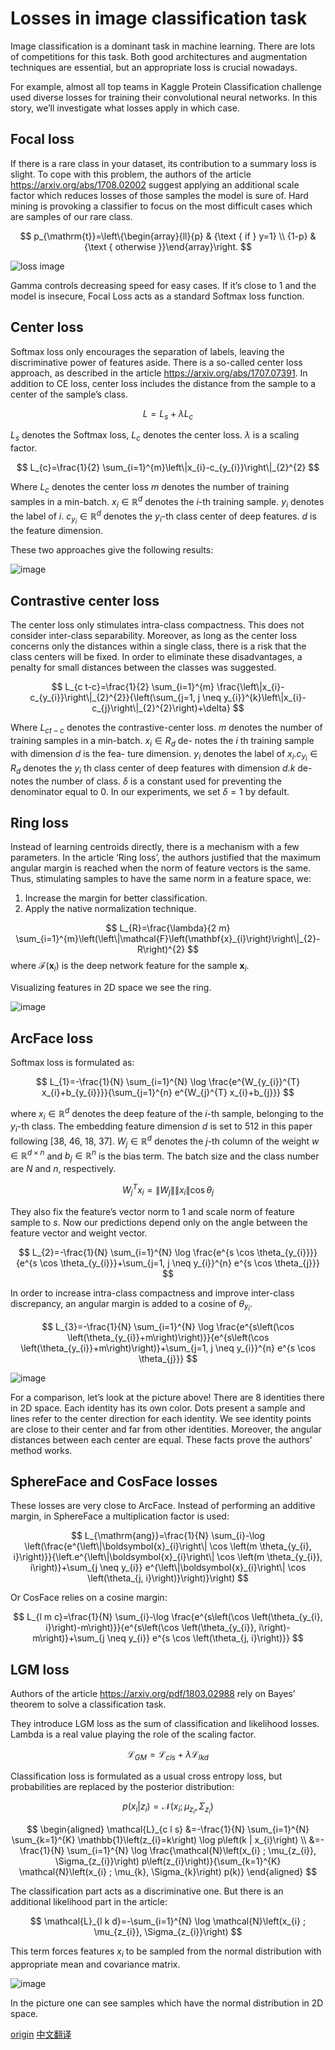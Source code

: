 # Losses in image classification task

Image classification is a dominant task in machine learning. There are lots of competitions for this task. Both good architectures and augmentation techniques are essential, but an appropriate loss is crucial nowadays.

For example, almost all top teams in Kaggle Protein Classification challenge used diverse losses for training their convolutional neural networks.
In this story, we’ll investigate what losses apply in which case.

## Focal loss

If there is a rare class in your dataset, its contribution to a summary loss is slight. To cope with this problem, the authors of the article <https://arxiv.org/abs/1708.02002> suggest applying an additional scale factor which reduces losses of those samples the model is sure of. Hard mining is provoking a classifier to focus on the most difficult cases which are samples of our rare class.


$$
p_{\mathrm{t}}=\left\{\begin{array}{ll}{p} & {\text { if } y=1} \\ {1-p} & {\text { otherwise }}\end{array}\right.
$$

<!-- ![][1] -->

![loss image][2]

Gamma controls decreasing speed for easy cases. If it’s close to 1 and the model is insecure, Focal Loss acts as a standard Softmax loss function.

## Center loss

Softmax loss only encourages the separation of labels, leaving the discriminative power of features aside. There is a so-called center loss approach, as described in the article <https://arxiv.org/abs/1707.07391>. In addition to CE loss, center loss includes the distance from the sample to a center of the sample’s class.


$$
L=L_{s}+\lambda L_{c}
$$

$L_s$ denotes the Softmax loss, $L_c$ denotes the center loss. $\lambda$ is a scaling factor.

$$
L_{c}=\frac{1}{2} \sum_{i=1}^{m}\left\|x_{i}-c_{y_{i}}\right\|_{2}^{2}
$$

<!-- ![][3] -->

<!-- ![][4] -->

Where $L_c$ denotes the center loss $m$ denotes the number of training samples in a min-batch. $x_i \in \mathbb{R}^{d}$ denotes the $i$-th training sample. $y_i$ denotes the label of $i$. $c_{y_i} \in \mathbb{R}^{d}$ denotes the $y_i$-th class center of deep features. $d$ is the feature dimension.

These two approaches give the following results:

![image][5]

## Contrastive center loss

The center loss only stimulates intra-class compactness. This does not consider inter-class separability. Moreover, as long as the center loss concerns only the distances within a single class, there is a risk that the class centers will be fixed. In order to eliminate these disadvantages, a penalty for small distances between the classes was suggested.

$$
L_{c t-c}=\frac{1}{2} \sum_{i=1}^{m} \frac{\left\|x_{i}-c_{y_{i}}\right\|_{2}^{2}}{\left(\sum_{j=1, j \neq y_{i}}^{k}\left\|x_{i}-c_{j}\right\|_{2}^{2}\right)+\delta}
$$ 

Where $L_{c t-c}$ denotes the contrastive-center loss. $m$ denotes
the number of training samples in a min-batch. $x_{i} \in R_{d}$ de-
notes the $i$ th training sample with dimension $d$ is the fea-
ture dimension. $y_{i}$ denotes the label of $x_{i} . c_{y_{i}} \in R_{d}$ denotes
the $y_{i}$ th class center of deep features with dimension $d . k$ de-
notes the number of class. $\delta$ is a constant used for preventing
the denominator equal to $0 .$ In our experiments, we set $\delta=1$
by default.

<!-- ![][6] -->

<!-- ![image][7] -->

## Ring loss

Instead of learning centroids directly, there is a mechanism with a few parameters. In the article ‘Ring loss’, the authors justified that the maximum angular margin is reached when the norm of feature vectors is the same. Thus, stimulating samples to have the same norm in a feature space, we:

1. Increase the margin for better classification.
2. Apply the native normalization technique.

$$
L_{R}=\frac{\lambda}{2 m} \sum_{i=1}^{m}\left(\left\|\mathcal{F}\left(\mathbf{x}_{i}\right)\right\|_{2}-R\right)^{2}
$$
where $\mathcal{F}\left(\mathbf{x}_{i}\right)$ is the deep network feature for the sample $\mathbf{x}_{i}$.

Visualizing features in 2D space we see the ring.

![image][9]

## ArcFace loss

Softmax loss is formulated as:

$$
L_{1}=-\frac{1}{N} \sum_{i=1}^{N} \log \frac{e^{W_{y_{i}}^{T} x_{i}+b_{y_{i}}}}{\sum_{j=1}^{n} e^{W_{j}^{T} x_{i}+b_{j}}}
$$


where $x_i \in \mathbb{R}^{d}$ denotes the deep feature of the $i$-th sample, belonging to the $y_i$-th class. The embedding feature dimension $d$ is set to 512 in this paper following [38, 46, 18, 37]. $W_j \in \mathbb{R}^{d}$ denotes the $j$-th column of the weight $w \in \mathbb{R}^{d \times n}$ and $b_{j} \in \mathbb{R}^{n}$ is the bias term. The batch size and the class number are $N$ and $n$, respectively.

$$
W_{j}^{T} x_{i}=\left\|W_{j}\right\|\left\|x_{i}\right\| \cos \theta_{j}
$$

They also fix the feature’s vector norm to 1 and scale norm of feature sample to $s$. Now our predictions depend only on the angle between the feature vector and weight vector.

$$
L_{2}=-\frac{1}{N} \sum_{i=1}^{N} \log \frac{e^{s \cos \theta_{y_{i}}}}{e^{s \cos \theta_{y_{i}}}+\sum_{j=1, j \neq y_{i}}^{n} e^{s \cos \theta_{j}}}
$$

In order to increase intra-class compactness and improve inter-class discrepancy, an angular margin is added to a cosine of $\theta_{y_i}$.

$$
L_{3}=-\frac{1}{N} \sum_{i=1}^{N} \log \frac{e^{s\left(\cos \left(\theta_{y_{i}}+m\right)\right)}}{e^{s\left(\cos \left(\theta_{y_{i}}+m\right)\right)}+\sum_{j=1, j \neq y_{i}}^{n} e^{s \cos \theta_{j}}}
$$

![image][14]

For a comparison, let’s look at the picture above! There are 8 identities there in 2D space. Each identity has its own color. Dots present a sample and lines refer to the center direction for each identity. We see identity points are close to their center and far from other identities. Moreover, the angular distances between each center are equal. These facts prove the authors’ method works.

## SphereFace and CosFace losses

These losses are very close to ArcFace. Instead of performing an additive margin, in SphereFace a multiplication factor is used:

$$
L_{\mathrm{ang}}=\frac{1}{N} \sum_{i}-\log \left(\frac{e^{\left\|\boldsymbol{x}_{i}\right\| \cos \left(m \theta_{y_{i}, i}\right)}}{\left.e^{\left\|\boldsymbol{x}_{i}\right\| \cos \left(m \theta_{y_{i}}, i\right)}+\sum_{j \neq y_{i}} e^{\left\|\boldsymbol{x}_{i}\right\| \cos \left(\theta_{j, i}\right)}\right)}\right)
$$

Or CosFace relies on a cosine margin:

$$
L_{l m c}=\frac{1}{N} \sum_{i}-\log \frac{e^{s\left(\cos \left(\theta_{y_{i}, i}\right)-m\right)}}{e^{s\left(\cos \left(\theta_{y_{i}}, i\right)-m\right)}+\sum_{j \neq y_{i}} e^{s \cos \left(\theta_{j, i}\right)}}
$$

## LGM loss

Authors of the article <https://arxiv.org/pdf/1803.02988> rely on Bayes’ theorem to solve a classification task.

They introduce LGM loss as the sum of classification and likelihood losses. Lambda is a real value playing the role of the scaling factor.

$$
\mathcal{L}_{G M}=\mathcal{L}_{c l s}+\lambda \mathcal{L}_{l k d}
$$

Classification loss is formulated as a usual cross entropy loss, but probabilities are replaced by the posterior distribution:

$$
p\left(x_{i} | z_{i}\right)=\mathcal{N}\left(x_{i} ; \mu_{z_{i}}, \Sigma_{z_{i}}\right)
$$

$$
\begin{aligned} \mathcal{L}_{c l s} &=-\frac{1}{N} \sum_{i=1}^{N} \sum_{k=1}^{K} \mathbb{1}\left(z_{i}=k\right) \log p\left(k | x_{i}\right) \\ &=-\frac{1}{N} \sum_{i=1}^{N} \log \frac{\mathcal{N}\left(x_{i} ; \mu_{z_{i}}, \Sigma_{z_{i}}\right) p\left(z_{i}\right)}{\sum_{k=1}^{K} \mathcal{N}\left(x_{i} ; \mu_{k}, \Sigma_{k}\right) p(k)} \end{aligned}
$$

The classification part acts as a discriminative one. But there is an additional likelihood part in the article:

$$
\mathcal{L}_{l k d}=-\sum_{i=1}^{N} \log \mathcal{N}\left(x_{i} ; \mu_{z_{i}}, \Sigma_{z_{i}}\right)
$$

This term forces features $x_i$ to be sampled from the normal distribution with appropriate mean and covariance matrix.

![image][21]

In the picture one can see samples which have the normal distribution in 2D space.

[origin][22]
[中文翻译][23]


[1]:https://raw.githubusercontent.com/FLHonker/Losses-in-image-classification-task/master/images/1_focal_loss.png
[2]:https://raw.githubusercontent.com/FLHonker/Losses-in-image-classification-task/master/images/2_focal_loss.png
[3]:https://raw.githubusercontent.com/FLHonker/Losses-in-image-classification-task/master/images/3_center_loss.png
[4]:https://raw.githubusercontent.com/FLHonker/Losses-in-image-classification-task/master/images/4_center_loss.png
[5]:https://raw.githubusercontent.com/FLHonker/Losses-in-image-classification-task/master/images/5_center_loss.png
[6]:https://raw.githubusercontent.com/FLHonker/Losses-in-image-classification-task/master/images/6_Contrastive_center_loss.png
[7]:https://raw.githubusercontent.com/FLHonker/Losses-in-image-classification-task/master/images/7_Contrastive_center_loss.png
[8]:https://raw.githubusercontent.com/FLHonker/Losses-in-image-classification-task/master/images/8_Ring_loss.png
[9]:https://raw.githubusercontent.com/FLHonker/Losses-in-image-classification-task/master/images/9_Ring_loss.png
[10]:https://raw.githubusercontent.com/FLHonker/Losses-in-image-classification-task/master/images/10_ArcFace_loss.png
[11]:https://raw.githubusercontent.com/FLHonker/Losses-in-image-classification-task/master/images/11_ArcFace_loss.png
[12]:https://raw.githubusercontent.com/FLHonker/Losses-in-image-classification-task/master/images/12_ArcFace_loss.png
[13]:https://raw.githubusercontent.com/FLHonker/Losses-in-image-classification-task/master/images/13_ArcFace_loss.png
[14]:https://raw.githubusercontent.com/FLHonker/Losses-in-image-classification-task/master/images/14_ArcFace_loss.png
[15]:https://raw.githubusercontent.com/FLHonker/Losses-in-image-classification-task/master/images/15_SphereFace_loss.png
[16]:https://raw.githubusercontent.com/FLHonker/Losses-in-image-classification-task/master/images/16_CosFace_loss.png
[17]:https://raw.githubusercontent.com/FLHonker/Losses-in-image-classification-task/master/images/17_LGM_loss.png
[18]:https://raw.githubusercontent.com/FLHonker/Losses-in-image-classification-task/master/images/18_LGM_loss.png
[19]:https://raw.githubusercontent.com/FLHonker/Losses-in-image-classification-task/master/images/19_LGM_loss.png
[20]:https://raw.githubusercontent.com/FLHonker/Losses-in-image-classification-task/master/images/20_LGM_loss.png
[21]:https://raw.githubusercontent.com/FLHonker/Losses-in-image-classification-task/master/images/21_LGM_loss.png
[22]:https://medium.com/@lightsanweb/losses-in-image-classification-task-7401a8348927
[23]:https://mp.weixin.qq.com/s?__biz=MzU1NTUxNTM0Mg==&mid=2247492363&idx=3&sn=fbe4ef00893fab25759ef5d86346ab32&chksm=fbd18faacca606bcb7a4f0ed64efbd51407f6dd7350b2a65ae9dcc0458640dcb371d48f26413&scene=0&xtrack=1&key=bb4b4ce80aa09f92450c41d042c395a18b35a6158d0f8c49b636c7f5dd8a00c48ebd408a929b5a032ff14b80e34619998675873fb424ee2ce3ac875e60234595874fa6ff51f7a84adaa46e0ef485526b&ascene=14&uin=MTg2OTc4MzEzMg%3D%3D&devicetype=Windows+10&version=62070158&lang=zh_CN&pass_ticket=v4fZdWSDenIAdZMKrTiFXWdMfja83b4w%2F9lulM0CoeWjRfUYHUE1pXypvJb5LC3P
